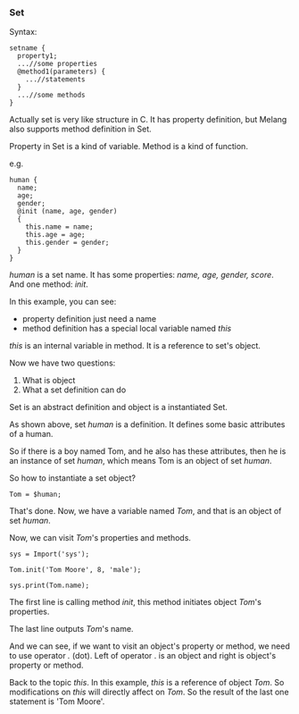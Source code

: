 ### Set

Syntax:

```
setname {
  property1;
  ...//some properties
  @method1(parameters) {
    ...//statements
  }
  ...//some methods
}
```

Actually set is very like structure in C. It has property definition, but Melang also supports method definition in Set.

Property in Set is a kind of variable. Method is a kind of function.

e.g.

```
human {
  name;
  age;
  gender;
  @init (name, age, gender)
  {
    this.name = name;
    this.age = age;
    this.gender = gender;
  }
}
```

*human* is a set name. It has some properties: *name, age, gender, score*. And one method: *init*.

In this example, you can see:

- property definition just need a name
- method definition has a special local variable named *this*

*this* is an internal variable in method. It is a reference to set's object.



Now we have two questions:

1. What is object
2. What a set definition can do

Set is an abstract definition and object is a instantiated Set.

As shown above, set *human* is a definition. It defines some basic attributes of a human.

So if there is a boy named Tom, and he also has these attributes, then he is an instance of set *human*, which means Tom is an object of set *human*.

So how to instantiate a set object?

```
Tom = $human;
```

That's done. Now, we have a variable named *Tom*, and that is an object of set *human*.

Now, we can visit *Tom*'s properties and methods.

```
sys = Import('sys');

Tom.init('Tom Moore', 8, 'male');

sys.print(Tom.name);
```

The first line is calling method *init*, this method initiates object *Tom*'s properties.

The last line outputs *Tom*'s name.

And we can see, if we want to visit an object's property or method, we need to use operator *.* (dot). Left of operator . is an object and right is object's property or method.

Back to the topic *this*. In this example, *this* is a reference of object *Tom*. So modifications on *this* will directly affect on *Tom*. So the result of the last one statement is 'Tom Moore'.
